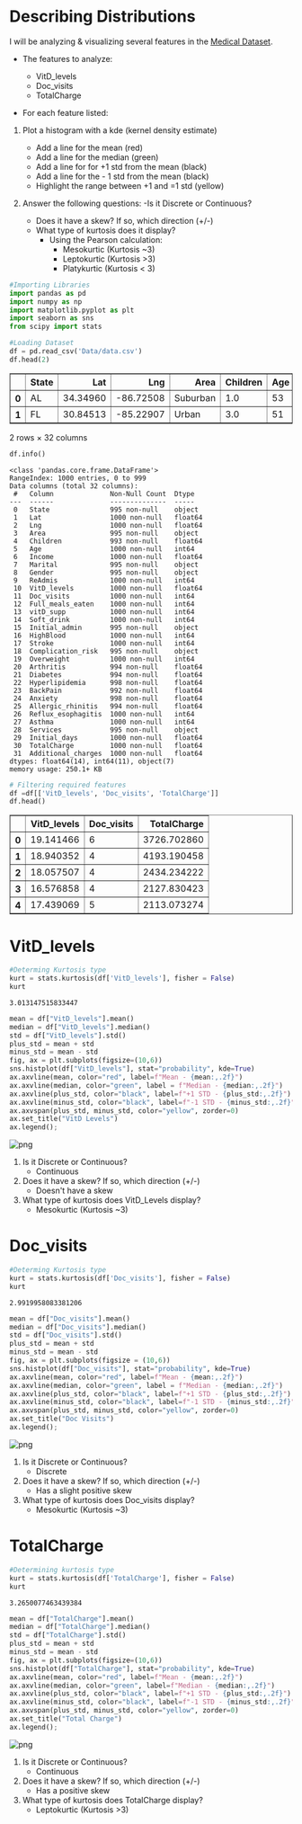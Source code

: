 # Describing Distributions
I will be analyzing & visualizing several features in the [Medical Dataset](https://docs.google.com/spreadsheets/d/1APV3pXiAszS_0mSgkiEt9IUNH-QmyX7KwxSAwuADl6Y/gviz/tq?tqx=out:csv&sheet=medical_data).

- The features to analyze: 
    - VitD_levels
    - Doc_visits
    - TotalCharge

- For each feature listed:
1) Plot a histogram with a kde (kernel density estimate)
    - Add a line for the mean (red)
    - Add a line for the median (green)
    - Add a line for for +1 std from the mean (black)
    - Add a line for the - 1 std from the mean (black)
    - Highlight the range between +1 and =1 std (yellow)

2) Answer the following questions:
    -Is it Discrete or Continuous?
    - Does it have a skew? If so, which direction (+/-)
    - What type of kurtosis does it display?
        - Using the Pearson calculation: 
            - Mesokurtic (Kurtosis ~3)
            - Leptokurtic (Kurtosis >3)     
            - Platykurtic (Kurtosis < 3) 


```python
#Importing Libraries
import pandas as pd
import numpy as np
import matplotlib.pyplot as plt
import seaborn as sns
from scipy import stats
```


```python
#Loading Dataset
df = pd.read_csv('Data/data.csv')
df.head(2)
```




<div>
<style scoped>
    .dataframe tbody tr th:only-of-type {
        vertical-align: middle;
    }

    .dataframe tbody tr th {
        vertical-align: top;
    }

    .dataframe thead th {
        text-align: right;
    }
</style>
<table border="1" class="dataframe">
  <thead>
    <tr style="text-align: right;">
      <th></th>
      <th>State</th>
      <th>Lat</th>
      <th>Lng</th>
      <th>Area</th>
      <th>Children</th>
      <th>Age</th>
      <th>Income</th>
      <th>Marital</th>
      <th>Gender</th>
      <th>ReAdmis</th>
      <th>...</th>
      <th>Hyperlipidemia</th>
      <th>BackPain</th>
      <th>Anxiety</th>
      <th>Allergic_rhinitis</th>
      <th>Reflux_esophagitis</th>
      <th>Asthma</th>
      <th>Services</th>
      <th>Initial_days</th>
      <th>TotalCharge</th>
      <th>Additional_charges</th>
    </tr>
  </thead>
  <tbody>
    <tr>
      <th>0</th>
      <td>AL</td>
      <td>34.34960</td>
      <td>-86.72508</td>
      <td>Suburban</td>
      <td>1.0</td>
      <td>53</td>
      <td>86575.93</td>
      <td>Divorced</td>
      <td>Male</td>
      <td>0</td>
      <td>...</td>
      <td>0.0</td>
      <td>1.0</td>
      <td>1.0</td>
      <td>1.0</td>
      <td>0</td>
      <td>1</td>
      <td>Blood Work</td>
      <td>10.585770</td>
      <td>3726.702860</td>
      <td>17939.40342</td>
    </tr>
    <tr>
      <th>1</th>
      <td>FL</td>
      <td>30.84513</td>
      <td>-85.22907</td>
      <td>Urban</td>
      <td>3.0</td>
      <td>51</td>
      <td>46805.99</td>
      <td>Married</td>
      <td>Female</td>
      <td>0</td>
      <td>...</td>
      <td>0.0</td>
      <td>0.0</td>
      <td>0.0</td>
      <td>0.0</td>
      <td>1</td>
      <td>0</td>
      <td>Intravenous</td>
      <td>15.129562</td>
      <td>4193.190458</td>
      <td>17612.99812</td>
    </tr>
  </tbody>
</table>
<p>2 rows × 32 columns</p>
</div>




```python
df.info()
```

    <class 'pandas.core.frame.DataFrame'>
    RangeIndex: 1000 entries, 0 to 999
    Data columns (total 32 columns):
     #   Column              Non-Null Count  Dtype  
    ---  ------              --------------  -----  
     0   State               995 non-null    object 
     1   Lat                 1000 non-null   float64
     2   Lng                 1000 non-null   float64
     3   Area                995 non-null    object 
     4   Children            993 non-null    float64
     5   Age                 1000 non-null   int64  
     6   Income              1000 non-null   float64
     7   Marital             995 non-null    object 
     8   Gender              995 non-null    object 
     9   ReAdmis             1000 non-null   int64  
     10  VitD_levels         1000 non-null   float64
     11  Doc_visits          1000 non-null   int64  
     12  Full_meals_eaten    1000 non-null   int64  
     13  vitD_supp           1000 non-null   int64  
     14  Soft_drink          1000 non-null   int64  
     15  Initial_admin       995 non-null    object 
     16  HighBlood           1000 non-null   int64  
     17  Stroke              1000 non-null   int64  
     18  Complication_risk   995 non-null    object 
     19  Overweight          1000 non-null   int64  
     20  Arthritis           994 non-null    float64
     21  Diabetes            994 non-null    float64
     22  Hyperlipidemia      998 non-null    float64
     23  BackPain            992 non-null    float64
     24  Anxiety             998 non-null    float64
     25  Allergic_rhinitis   994 non-null    float64
     26  Reflux_esophagitis  1000 non-null   int64  
     27  Asthma              1000 non-null   int64  
     28  Services            995 non-null    object 
     29  Initial_days        1000 non-null   float64
     30  TotalCharge         1000 non-null   float64
     31  Additional_charges  1000 non-null   float64
    dtypes: float64(14), int64(11), object(7)
    memory usage: 250.1+ KB



```python
# Filtering required features
df =df[['VitD_levels', 'Doc_visits', 'TotalCharge']]
df.head()
```




<div>
<style scoped>
    .dataframe tbody tr th:only-of-type {
        vertical-align: middle;
    }

    .dataframe tbody tr th {
        vertical-align: top;
    }

    .dataframe thead th {
        text-align: right;
    }
</style>
<table border="1" class="dataframe">
  <thead>
    <tr style="text-align: right;">
      <th></th>
      <th>VitD_levels</th>
      <th>Doc_visits</th>
      <th>TotalCharge</th>
    </tr>
  </thead>
  <tbody>
    <tr>
      <th>0</th>
      <td>19.141466</td>
      <td>6</td>
      <td>3726.702860</td>
    </tr>
    <tr>
      <th>1</th>
      <td>18.940352</td>
      <td>4</td>
      <td>4193.190458</td>
    </tr>
    <tr>
      <th>2</th>
      <td>18.057507</td>
      <td>4</td>
      <td>2434.234222</td>
    </tr>
    <tr>
      <th>3</th>
      <td>16.576858</td>
      <td>4</td>
      <td>2127.830423</td>
    </tr>
    <tr>
      <th>4</th>
      <td>17.439069</td>
      <td>5</td>
      <td>2113.073274</td>
    </tr>
  </tbody>
</table>
</div>



# VitD_levels



```python
#Determing Kurtosis type 
kurt = stats.kurtosis(df['VitD_levels'], fisher = False)
kurt

```




    3.013147515833447




```python
mean = df["VitD_levels"].mean()
median = df["VitD_levels"].median()
std = df["VitD_levels"].std()
plus_std = mean + std
minus_std = mean - std
fig, ax = plt.subplots(figsize=(10,6))
sns.histplot(df["VitD_levels"], stat="probability", kde=True)
ax.axvline(mean, color="red", label=f"Mean - {mean:,.2f}")
ax.axvline(median, color="green", label = f"Median - {median:,.2f}")
ax.axvline(plus_std, color="black", label=f"+1 STD - {plus_std:,.2f}")
ax.axvline(minus_std, color="black", label=f"-1 STD - {minus_std:,.2f}")
ax.axvspan(plus_std, minus_std, color="yellow", zorder=0)
ax.set_title("VitD Levels")
ax.legend();
```


    
![png](output_7_0.png)
    


1) Is it Discrete or Continuous?
    - Continuous
2) Does it have a skew? If so, which direction (+/-)
    - Doesn't have a skew
3) What type of kurtosis does VitD_Levels display?
    - Mesokurtic (Kurtosis ~3)

# Doc_visits


```python
#Determing Kurtosis type 
kurt = stats.kurtosis(df['Doc_visits'], fisher = False)
kurt
```




    2.9919958083381206




```python
mean = df["Doc_visits"].mean()
median = df["Doc_visits"].median()
std = df["Doc_visits"].std()
plus_std = mean + std
minus_std = mean - std
fig, ax = plt.subplots(figsize = (10,6))
sns.histplot(df["Doc_visits"], stat="probability", kde=True)
ax.axvline(mean, color="red", label=f"Mean - {mean:,.2f}")
ax.axvline(median, color="green", label = f"Median - {median:,.2f}")
ax.axvline(plus_std, color="black", label=f"+1 STD - {plus_std:,.2f}")
ax.axvline(minus_std, color="black", label=f"-1 STD - {minus_std:,.2f}")
ax.axvspan(plus_std, minus_std, color="yellow", zorder=0)
ax.set_title("Doc Visits")
ax.legend();
```


    
![png](output_11_0.png)
    


1) Is it Discrete or Continuous?
    - Discrete
2) Does it have a skew? If so, which direction (+/-)
    - Has a slight positive skew
3) What type of kurtosis does Doc_visits display?
    - Mesokurtic (Kurtosis ~3)

# TotalCharge


```python
#Determining kurtosis type
kurt = stats.kurtosis(df['TotalCharge'], fisher = False)
kurt
```




    3.2650077463439384




```python
mean = df["TotalCharge"].mean()
median = df["TotalCharge"].median()
std = df["TotalCharge"].std()
plus_std = mean + std
minus_std = mean - std
fig, ax = plt.subplots(figsize=(10,6))
sns.histplot(df["TotalCharge"], stat="probability", kde=True)
ax.axvline(mean, color="red", label=f"Mean - {mean:,.2f}")
ax.axvline(median, color="green", label=f"Median - {median:,.2f}")
ax.axvline(plus_std, color="black", label=f"+1 STD - {plus_std:,.2f}")
ax.axvline(minus_std, color="black", label=f"-1 STD - {minus_std:,.2f}")
ax.axvspan(plus_std, minus_std, color="yellow", zorder=0)
ax.set_title("Total Charge")
ax.legend();
```


    
![png](output_15_0.png)
    


1) Is it Discrete or Continuous?
    - Continuous
2) Does it have a skew? If so, which direction (+/-)
    - Has a positive skew
3) What type of kurtosis does TotalCharge display?
    - Leptokurtic (Kurtosis >3)


```python

```
